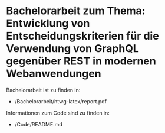 # Bachelorarbeit zum Thema: Entwicklung von Entscheidungskriterien für die Verwendung von GraphQL gegenüber REST in modernen Webanwendungen

Bachelorarbeit ist zu finden in:

* /Bachelorarbeit/htwg-latex/report.pdf

Informationen zum Code sind zu finden in:

* /Code/README.md
